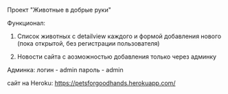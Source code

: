 Проект "Животные в добрые руки"

Функционал:
1. Список животных с detailview каждого и формой добавления нового (пока открытой, без регистрации пользователя)

2. Новости сайта с аозможностью добавления только через админку

Админка:
логин - admin
пароль - admin

сайт на Heroku: https://petsforgoodhands.herokuapp.com/
